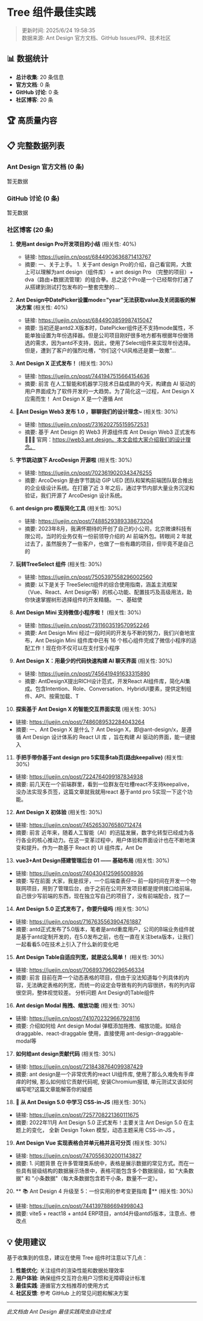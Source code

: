 # Tree 组件最佳实践

> 更新时间: 2025/6/24 19:58:35  
> 数据来源: Ant Design 官方文档、GitHub Issues/PR、技术社区

## 📊 数据统计

- **总计收集**: 20 条信息
- **官方文档**: 0 条
- **GitHub 讨论**: 0 条
- **社区博客**: 20 条

## 🏆 高质量内容



## 📋 完整数据列表

### Ant Design 官方文档 (0 条)

暂无数据

### GitHub 讨论 (0 条)

暂无数据

### 社区博客 (20 条)

1. **使用ant design Pro开发项目的小结** (相关性: 40%)
   - 链接: https://juejin.cn/post/6844903636871413767
   - 摘要: 一、关于上手。 1. 关于ant design Pro的介绍，自己看官网，大致上可以理解为ant design（组件库） + ant design Pro （完整的项目）+ dva（路由+数据流管理）的组合拳。总之这个Pro是一个已经帮你打通了从搭建到测试打包发布的一整套完整的…

2. **Ant Design中DatePicker设置mode="year"无法获取value及关闭面板的解决方案** (相关性: 40%)
   - 链接: https://juejin.cn/post/6844903859987415047
   - 摘要: 当初还是antd2.X版本时，DatePicker组件还不支持mode属性，不能单独设置为年份选择器。但是公司项目刚好很多地方都有根据年份做筛选的需求，因为antd不支持，因此，使用了Select组件来实现年份选择。 但是，遭到了客户的强烈吐槽，“你们这个UI风格还是要一致撒”…

3. **Ant Design X 正式发布！** (相关性: 30%)
   - 链接: https://juejin.cn/post/7441947515664154636
   - 摘要: 前言 在人工智能和机器学习技术日益成熟的今天，构建由 AI 驱动的用户界面成为了软件开发的一大趋势。为了简化这一过程，Ant Design X 应需而生！ Ant Design X 是一个遵循 Ant

4. **🎉Ant Design Web3 发布 1.0 ，聊聊我们的设计理念~** (相关性: 30%)
   - 链接: https://juejin.cn/post/7316202755159572531
   - 摘要: 基于 Ant Design 的 Web3 开源组件库 Ant Design Web3 正式发布 🎉🎉🎉 官网：https://web3.ant.design。本文会给大家介绍我们的设计理念。

5. **字节跳动旗下 ArcoDesign 开源啦** (相关性: 30%)
   - 链接: https://juejin.cn/post/7023619020343476255
   - 摘要: ArcoDesign 是由字节跳动 GIP UED 团队和架构前端团队联合推出的企业级设计系统。在打磨了近 3 年之后，通过字节内部大量业务沉淀和验证，我们开源了 ArcoDesign 设计系统。

6. **ant design pro 模版简化工具** (相关性: 30%)
   - 链接: https://juejin.cn/post/7488529389338673204
   - 摘要: 2023年8月，我满怀期待的开创了自己的小公司，北京微谏科技有限公司，当时的业务仅有一份前领导介绍的 AI 前端外包。转眼间 2 年就过去了，虽然服务了一些客户，也做了一些有趣的项目，但毕竟不是自己的

7. **玩转TreeSelect 组件** (相关性: 30%)
   - 链接: https://juejin.cn/post/7505397558296002560
   - 摘要: 以下是关于 ​​TreeSelect组件​​ 的综合使用指南，涵盖主流框架（Vue、React、Ant Design等）的核心功能、配置技巧及高级用法，助你快速掌握树形选择组件的开发精髓。 一、基础使

8. **Ant Design Mini 支持微信小程序啦！** (相关性: 30%)
   - 链接: https://juejin.cn/post/7311603519570952246
   - 摘要: Ant Design Mini 经过一段时间的开发与不断的努力，我们兴奋地宣布，Ant Desigin Mini 组件库中已有 16 个核心组件完成了微信小程序的适配工作！现在你不仅可以在支付宝小程序

9. **Ant Design X：用最少的代码快速构建 AI 聊天界面** (相关性: 30%)
   - 链接: https://juejin.cn/post/7456419491633315890
   - 摘要: AntDesignX提出RICH设计范式，开发React AI组件库，简化AI集成。包含Intention、Role、Conversation、HybridUI要素，提供定制组件、API、按需加载、T

10. **探索基于 Ant Design X 的智能交互界面实现** (相关性: 30%)
   - 链接: https://juejin.cn/post/7486089532284043264
   - 摘要: 一、Ant Design X 是什么？ Ant Design X，即@ant-design/x，是遵循 Ant Design 设计体系的 React UI 库 ，旨在构建 AI 驱动的界面，能一键接入

11. **手把手带你基于ant design pro 5实现多tab页(路由keepalive)** (相关性: 30%)
   - 链接: https://juejin.cn/post/7224764099187834938
   - 摘要: 前几天在一个前端群里，看到一位群友在吐槽react不支持keepalive，没办法实现多页签，这篇文章就我就用react 基于antd pro 5实现一下这个功能。

12. **Ant Design X 初体验** (相关性: 30%)
   - 链接: https://juejin.cn/post/7452653076580712474
   - 摘要: 前言 近年来，随着人工智能（AI）的迅猛发展，数字化转型已经成为各行各业的核心推动力。在这一变革过程中，用户体验和界面设计也在不断地演变和提升。作为一款基于 React 的 UI 组件库，Ant De

13. **vue3+Ant Design搭建管理后台 01 —— 基础布局** (相关性: 30%)
   - 链接: https://juejin.cn/post/7404304125965008936
   - 摘要: 写在前面 大家，我是叔牙，一个后端查表仔～ 前一段时间在开发一个物联网项目，用到了管理后台，由于之前在公司开发项目都是提供接口给前端，自己很少写前端的东西，现在独立写自己的项目了，没有前端配合，找了一

14. **Ant Design 5.0 正式发布了，你要升级吗** (相关性: 30%)
   - 链接: https://juejin.cn/post/7167635563904761887
   - 摘要: antd正式发布了5.0版本，笔者是antd重度用户，公司的B端业务组件就是基于antd定制开发的，在5.0发布之前，也在一直在关注beta版本，让我们一起看看5.0在技术上引入了什么新的变化吧

15. **Ant Design Table自适应列宽，就是这么简单！** (相关性: 30%)
   - 链接: https://juejin.cn/post/7068937960296546334
   - 摘要: 前言 目前在弄一个动态表格的项目，但由于没法知道每个列具体的内容，无法确定表格的列宽，而统一的设定会导致有的列内容很挤，有的列内容很空洞，整体视觉较差。 分析问题 Ant Design的Table组件

16. **Ant design Modal 拖拽、缩放功能** (相关性: 30%)
   - 链接: https://juejin.cn/post/7410702329667928116
   - 摘要: 介绍如何给 Ant design Modal 弹框添加拖拽、缩放功能。如结合 draggable、react-draggable 使用，直接使用 ant-design-draggable-modal等

17. **如何给ant design贡献代码** (相关性: 30%)
   - 链接: https://juejin.cn/post/7218438764099387429
   - 摘要: ant design是一个非常优秀的react UI组件库, 使用了那么久难免有手痒痒的时候, 那么如何给它贡献代码呢, 安装Chromium报错, 单元测试又该如何编写呢?这篇文章能解答你的疑惑

18. **🎨 从 Ant Design 5.0 中学习 CSS-in-JS** (相关性: 30%)
   - 链接: https://juejin.cn/post/7257708221360111675
   - 摘要: 2022年11月 Ant Design 5.0 正式发布！主要关注 Ant Design 5.0 在主题上的变化， 全新 Design Token 模型，动态主题采用 CSS-in-JS 。

19. **Ant Design Vue 实现表格合并单元格并且可分页** (相关性: 30%)
   - 链接: https://juejin.cn/post/7470556302001143827
   - 摘要: 1. 问题背景 在许多管理类系统中，表格是展示数据的常见方式。而在一些具有层级结构的数据展示场景中，表格可能包含多个数据层级，如 "大条数据" 和 "小条数据"（每大条数据包含若干小条，数量不一定）。

20. ** 📚 Ant Design 4 升级至 5：一份实用的参考变更指南 📝** (相关性: 30%)
   - 链接: https://juejin.cn/post/7441397886694998043
   - 摘要: vite5 + react18 + antd4 ERP项目，antd4升级antd5版本，注意点、修改点

## 💡 使用建议

基于收集到的信息，建议在使用 Tree 组件时注意以下几点：

1. **性能优化**: 关注组件的渲染性能和数据处理效率
2. **用户体验**: 确保组件交互符合用户习惯和无障碍设计标准  
3. **最佳实践**: 遵循官方文档推荐的使用方式
4. **社区反馈**: 参考 GitHub 上的常见问题和解决方案

---

*此文档由 Ant Design 最佳实践爬虫自动生成*
